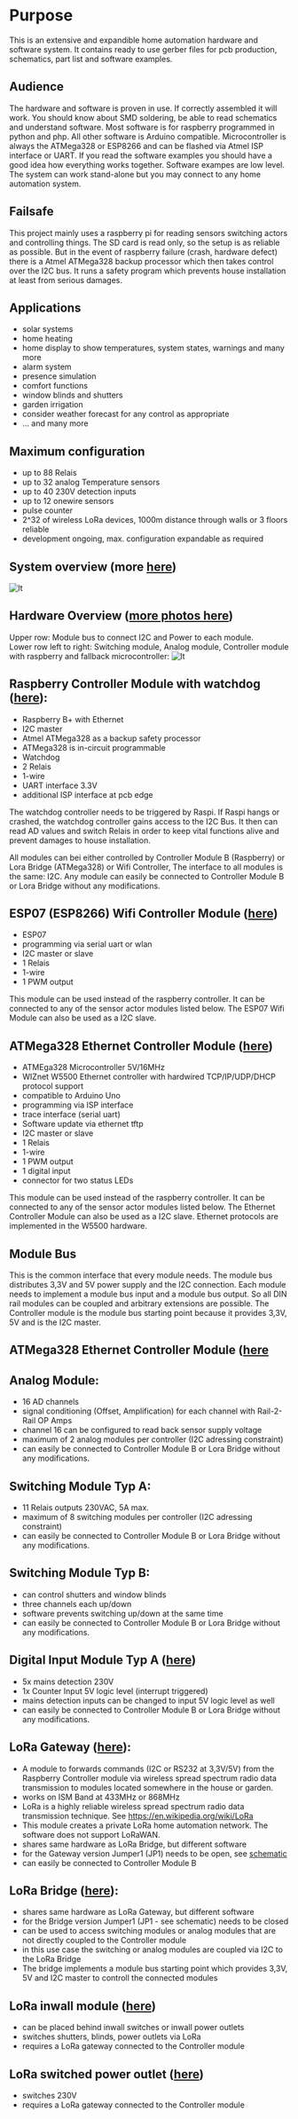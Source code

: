 # Purpose
This is an extensive and expandible home automation hardware and software system.
It contains ready to use gerber files for pcb production, schematics, part list and software examples.

## Audience
The hardware and software is proven in use. If correctly assembled it will work. You should know about SMD soldering, be able to read
schematics and understand software. Most software is for raspberry programmed in python and php. All other software is Arduino compatible. Microcontroller is always the ATMega328 or ESP8266 and can be flashed via Atmel ISP interface or UART. If you read the software examples you should have a good idea
how everything works together. Software exampes are low level. The system can work stand-alone but you may connect to any home automation system.

## Failsafe
This project mainly uses a raspberry pi for reading sensors switching actors and controlling things. The SD card is read only, so the setup is as reliable as possible. But in the event of raspberry failure (crash, hardware defect) there is a Atmel ATMega328 backup processor which then takes control
over the I2C bus. It runs a safety program which prevents house installation at least from serious damages.

## Applications
- solar systems
- home heating
- home display to show temperatures, system states, warnings and many more
- alarm system
- presence simulation
- comfort functions
- window blinds and shutters
- garden irrigation
- consider weather forecast for any control as appropriate 
- ... and many more

## Maximum configuration
- up to 88 Relais
- up to 32 analog Temperature sensors
- up to 40 230V detection inputs
- up to 12 onewire sensors
- pulse counter
- 2^32 of wireless LoRa devices, 1000m distance through walls or 3 floors reliable
- development ongoing, max. configuration expandable as required

## System overview (more [here](https://github.com/tinytronix/homeautomation/tree/master/Software/Controller))
![lt](https://github.com/tinytronix/homeautomation/blob/master/Software/Controller/Architektur.jpg)

## Hardware Overview ([more photos here](https://github.com/tinytronix/homeautomation/blob/master/Photos/readme.md))
Upper row: Module bus to connect I2C and Power to each module.<br>
Lower row left to right: Switching module, Analog module, Controller module with raspberry and fallback microcontroller:
![lt](https://github.com/tinytronix/homeautomation/blob/master/Photos/ModulesOpen.jpg)

## Raspberry Controller Module with watchdog ([here](https://github.com/tinytronix/homeautomation/tree/master/Hardware/Controllermodul_B)):
- Raspberry B+ with Ethernet 
- I2C master
- Atmel ATMega328 as a backup safety processor
- ATMega328 is in-circuit programmable
- Watchdog
- 2 Relais
- 1-wire
- UART interface 3.3V
- additional ISP interface at pcb edge

The watchdog controller needs to be triggered by Raspi. If Raspi hangs or crashed, the watchdog controller
gains access to the I2C Bus. It then can read AD values and switch Relais in order to keep vital functions
alive and prevent damages to house installation.

All modules can bei either controlled by Controller Module B (Raspberry) or Lora Bridge (ATMega328) or Wifi Controller,
The interface to all modules is the same: I2C. Any module can easily be connected to Controller Module B or Lora Bridge without any modifications.

## ESP07 (ESP8266) Wifi Controller Module ([here](https://github.com/tinytronix/homeautomation/tree/master/Hardware/Controllermodul_C))
- ESP07
- programming via serial uart or wlan
- I2C master or slave
- 1 Relais
- 1-wire
- 1 PWM output

This module can be used instead of the raspberry controller. It can be connected to any of the sensor actor modules listed below.
The ESP07 Wifi Module can also be used as a I2C slave.

## ATMega328 Ethernet Controller Module ([here](https://github.com/tinytronix/homeautomation/tree/master/Hardware/Controllermodul_D))
- ATMEga328 Microcontroller 5V/16MHz
- WIZnet W5500 Ethernet controller with hardwired TCP/IP/UDP/DHCP protocol support
- compatible to Arduino Uno
- programming via ISP interface
- trace interface (serial uart)
- Software update via ethernet tftp
- I2C master or slave
- 1 Relais
- 1-wire
- 1 PWM output
- 1 digital input
- connector for two status LEDs

This module can be used instead of the raspberry controller. It can be connected to any of the sensor actor modules listed below.
The Ethernet Controller Module can also be used as a I2C slave. Ethernet protocols are implemented in the W5500 hardware. 

## Module Bus
This is the common interface that every module needs. The module bus distributes 3,3V and 5V power supply and the
I2C connection. Each module needs to implement a module bus input and a module bus output.
So all DIN rail modules can be coupled and arbitrary extensions are possible.
The Controller module is the module bus starting point because it provides 3,3V, 5V and is the I2C master.

## ATMega328 Ethernet Controller Module ([here](https://github.com/tinytronix/homeautomation/tree/master/Hardware/Controllermodul_C)

## Analog Module:
- 16 AD channels
- signal conditioning (Offset, Amplification) for each channel with Rail-2-Rail OP Amps
- channel 16 can be configured to read back sensor supply voltage
- maximum of 2 analog modules per controller (I2C adressing constraint)
- can easily be connected to Controller Module B or Lora Bridge without any modifications.
 
## Switching Module Typ A:
- 11 Relais outputs 230VAC, 5A max.
- maximum of 8 switching modules per controller (I2C adressing constraint) 
- can easily be connected to Controller Module B or Lora Bridge without any modifications.

## Switching Module Typ B:
- can control shutters and window blinds
- three channels each up/down
- software prevents switching up/down at the same time
- can easily be connected to Controller Module B or Lora Bridge without any modifications.

## Digital Input Module Typ A ([here](https://github.com/tinytronix/homeautomation/blob/master/Photos/Digitalmodul_A.JPG))
- 5x mains detection 230V
- 1x Counter Input 5V logic level (interrupt triggered)
- mains detection inputs can be changed to input 5V logic level as well
- can easily be connected to Controller Module B or Lora Bridge without any modifications.

## LoRa Gateway ([here](https://github.com/tinytronix/homeautomation/blob/master/Hardware/LoraGateway/readme.md)):
- A module to forwards commands (I2C or RS232 at 3,3V/5V) from the Raspberry Controller module via wireless spread spectrum radio data transmission to modules located somewhere in the house or garden.
- works on ISM Band at 433MHz or 868MHz
- LoRa is a highly reliable wireless spread spectrum radio data transmission technique. See https://en.wikipedia.org/wiki/LoRa
- This module creates a private LoRa home automation network. The software does not support LoRaWAN. 
- shares same hardware as LoRa Bridge, but different software
- for the Gateway version Jumper1 (JP1) needs to be open, see [schematic](https://github.com/tinytronix/homeautomation/blob/master/Hardware/LoraGateway/Schematic.pdf) 
- can easily be connected to Controller Module B

## LoRa Bridge ([here](https://github.com/tinytronix/homeautomation/blob/master/Hardware/LoraGateway/readme.md)):
- shares same hardware as LoRa Gateway, but different software
- for the Bridge version Jumper1 (JP1 - see schematic) needs to be closed
- can be used to access switching modules or analog modules that are not directly coupled to the Controller module
- in this use case the switching or analog modules are coupled via I2C to the LoRa Bridge 
- The bridge implements a module bus starting point which provides 3,3V, 5V and I2C master to controll the connected modules

## LoRa inwall module ([here](https://github.com/tinytronix/homeautomation/blob/master/Hardware/LoraInwallShutter/readme.md))
- can be placed behind inwall switches or inwall power outlets
- switches shutters, blinds, power outlets via LoRa
- requires a LoRa gateway connected to the Controller module

## LoRa switched power outlet ([here](https://github.com/tinytronix/homeautomation/blob/master/Hardware/LoraPowerswitch/readme.md))
- switches 230V
- requires a LoRa gateway connected to the Controller module
